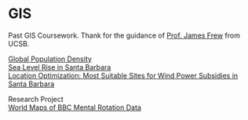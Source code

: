 # GIS
Past GIS Coursework. Thank for the guidance of [Prof. James Frew](https://bren.ucsb.edu/people/james-frew) from UCSB.

[Global Population Density](https://github.com/LilianYou/GIS/blob/main/HW1LilyCheng.png) <br>
[Sea Level Rise in Santa Barbara](https://github.com/LilianYou/GIS/blob/main/HW2LilyCheng.png) <br>
[Location Optimization: Most Suitable Sites for Wind Power Subsidies in Santa Barbara](https://github.com/LilianYou/GIS/blob/main/HW3Cheng.png) <br>

Research Project <br>
[World Maps of BBC Mental Rotation Data](https://github.com/LilianYou/GIS/tree/main/World%20Maps%20of%20BBC%20Mental%20Rotation%20Data)

